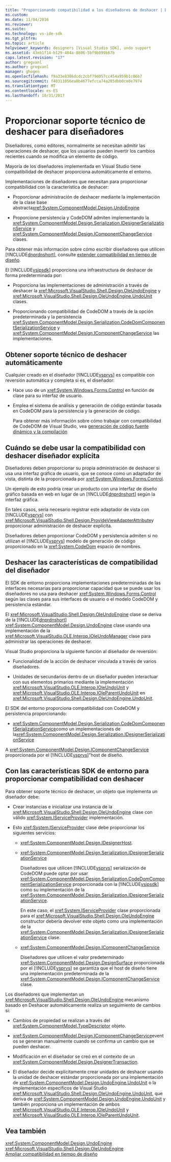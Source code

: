 ```yaml
---
title: "Proporcionando compatibilidad a los diseñadores de deshacer | Documentos de Microsoft"
ms.custom: 
ms.date: 11/04/2016
ms.reviewer: 
ms.suite: 
ms.technology: vs-ide-sdk
ms.tgt_pltfrm: 
ms.topic: article
helpviewer_keywords: designers [Visual Studio SDK], undo support
ms.assetid: 43eb1f14-b129-404a-8806-5bf9b099b67b
caps.latest.revision: "17"
author: gregvanl
ms.author: gregvanl
manager: ghogen
ms.openlocfilehash: f9a33e8386dcdc2cbf79d057cc454a959b1c06b7
ms.sourcegitcommit: f40311056ea0b4677efcca74a285dbb0ce0e7974
ms.translationtype: MT
ms.contentlocale: es-ES
ms.lasthandoff: 10/31/2017
---
```

# <a name="supplying-undo-support-to-designers"></a>Proporcionar soporte técnico de deshacer para diseñadores
Diseñadores, como editores, normalmente se necesitan admitir las operaciones de deshacer, que los usuarios pueden invertir los cambios recientes cuando se modifica un elemento de código.  
  
 Mayoría de los diseñadores implementada en Visual Studio tiene compatibilidad de deshacer proporciona automáticamente el entorno.  
  
 Implementaciones de diseñadores que necesitan para proporcionar compatibilidad con la característica de deshacer:  
  
-   Proporcionar administración de deshacer mediante la implementación de la clase base abstracta<xref:System.ComponentModel.Design.UndoEngine>  
  
-   Proporcione persistencia y CodeDOM admiten implementando la <xref:System.ComponentModel.Design.Serialization.IDesignerSerializationService> y <xref:System.ComponentModel.Design.IComponentChangeService> clases.  
  
 Para obtener más información sobre cómo escribir diseñadores que utilicen [!INCLUDE[dnprdnshort](../code-quality/includes/dnprdnshort_md.md)], consulte [extender compatibilidad en tiempo de diseño](http://msdn.microsoft.com/Library/d6ac8a6a-42fd-4bc8-bf33-b212811297e2).  
  
 El [!INCLUDE[vsipsdk](../extensibility/includes/vsipsdk_md.md)] proporciona una infraestructura de deshacer de forma predeterminada por:  
  
-   Proporciona las implementaciones de administración a través de deshacer la <xref:Microsoft.VisualStudio.Shell.Design.OleUndoEngine> y <xref:Microsoft.VisualStudio.Shell.Design.OleUndoEngine.UndoUnit> clases.  
  
-   Proporcionando compatibilidad de CodeDOM a través de la opción predeterminada y la persistencia <xref:System.ComponentModel.Design.Serialization.CodeDomComponentSerializationService> y <xref:System.ComponentModel.Design.IComponentChangeService> las implementaciones.  
  
## <a name="obtaining-undo-support-automatically"></a>Obtener soporte técnico de deshacer automáticamente  
 Cualquier creado en el diseñador [!INCLUDE[vsprvs](../code-quality/includes/vsprvs_md.md)] es compatible con reversión automática y completa si es, el diseñador:  
  
-   Hace uso de un <xref:System.Windows.Forms.Control> en función de clase para su interfaz de usuario.  
  
-   Emplea el sistema de análisis y generación de código estándar basada en CodeDOM para la persistencia y la generación de código.  
  
     Para obtener más información sobre cómo trabajar con compatibilidad de CodeDOM de Visual Studio, vea [generación de código fuente dinámico y la compilación](/dotnet/framework/reflection-and-codedom/dynamic-source-code-generation-and-compilation)  
  
## <a name="when-to-use-explicit-designer-undo-support"></a>Cuándo se debe usar la compatibilidad con deshacer diseñador explícita  
 Diseñadores deben proporcionar su propia administración de deshacer si usa una interfaz gráfica de usuario, que se conoce como un adaptador de vista, distinta de la proporcionada por <xref:System.Windows.Forms.Control>.  
  
 Un ejemplo de esto podría crear un producto con una interfaz de diseño gráfico basada en web en lugar de un [!INCLUDE[dnprdnshort](../code-quality/includes/dnprdnshort_md.md)] según la interfaz gráfica.  
  
 En tales casos, sería necesario registrar este adaptador de vista con [!INCLUDE[vsprvs](../code-quality/includes/vsprvs_md.md)] con <xref:Microsoft.VisualStudio.Shell.Design.ProvideViewAdapterAttribute>y proporcionar administración de deshacer explícita.  
  
 Diseñadores deben proporcionar CodeDOM y persistencia admiten si no utilizan el [!INCLUDE[vsprvs](../code-quality/includes/vsprvs_md.md)] modelo de generación de código proporcionado en la <xref:System.CodeDom> espacio de nombres.  
  
## <a name="undo-support-features-of-the-designer"></a>Deshacer las características de compatibilidad del diseñador  
 El SDK de entorno proporciona implementaciones predeterminadas de las interfaces necesarias para proporcionar capacidad que se puede usar los diseñadores no usa para deshacer <xref:System.Windows.Forms.Control> según las clases para sus interfaces de usuario o el modelo CodeDOM y persistencia estándar.  
  
 El <xref:Microsoft.VisualStudio.Shell.Design.OleUndoEngine> clase se deriva de la [!INCLUDE[dnprdnshort](../code-quality/includes/dnprdnshort_md.md)] <xref:System.ComponentModel.Design.UndoEngine> clase usando una implementación de la <xref:Microsoft.VisualStudio.OLE.Interop.IOleUndoManager> clase para administrar las operaciones de deshacer.  
  
 Visual Studio proporciona la siguiente función al diseñador de reversión:  
  
-   Funcionalidad de la acción de deshacer vinculada a través de varios diseñadores.  
  
-   Unidades de secundarios dentro de un diseñador pueden interactuar con sus elementos primarios mediante la implementación <xref:Microsoft.VisualStudio.OLE.Interop.IOleUndoUnit> y <xref:Microsoft.VisualStudio.OLE.Interop.IOleParentUndoUnit> en <xref:Microsoft.VisualStudio.Shell.Design.OleUndoEngine.UndoUnit>.  
  
 El SDK del entorno proporciona compatibilidad con CodeDOM y persistencia proporcionando:  
  
-   <xref:System.ComponentModel.Design.Serialization.CodeDomComponentSerializationService>como un implementaciones de la<xref:System.ComponentModel.Design.Serialization.IDesignerSerializationService>  
  
 A <xref:System.ComponentModel.Design.IComponentChangeService> proporcionada por el [!INCLUDE[vsprvs](../code-quality/includes/vsprvs_md.md)]"host de diseño.  
  
## <a name="using-the-environment-sdk-features-to-supply-undo-support"></a>Con las características SDK de entorno para proporcionar compatibilidad con deshacer  
 Para obtener soporte técnico de deshacer, un objeto que implementa un diseñador debe:  
  
-   Crear instancias e inicializar una instancia de la <xref:Microsoft.VisualStudio.Shell.Design.OleUndoEngine> clase con válido <xref:System.IServiceProvider> implementación.  
  
-   Esto <xref:System.IServiceProvider> clase debe proporcionar los siguientes servicios:  
  
    -   <xref:System.ComponentModel.Design.IDesignerHost>.  
  
    -   <xref:System.ComponentModel.Design.Serialization.IDesignerSerializationService>  
  
         Diseñadores que utilicen [!INCLUDE[vsprvs](../code-quality/includes/vsprvs_md.md)] serialización de CodeDOM puede optar por usar <xref:System.ComponentModel.Design.Serialization.CodeDomComponentSerializationService> proporcionada con la [!INCLUDE[vsipsdk](../extensibility/includes/vsipsdk_md.md)] como su implementación de la <xref:System.ComponentModel.Design.Serialization.IDesignerSerializationService>.  
  
         En este caso, el <xref:System.IServiceProvider> clase proporcionada para el <xref:Microsoft.VisualStudio.Shell.Design.OleUndoEngine> constructor debería devolver este objeto como una implementación de la <xref:System.ComponentModel.Design.Serialization.IDesignerSerializationService> clase.  
  
    -   <xref:System.ComponentModel.Design.IComponentChangeService>  
  
         Diseñadores que utilicen el valor predeterminado <xref:System.ComponentModel.Design.DesignSurface> proporcionada por el [!INCLUDE[vsprvs](../code-quality/includes/vsprvs_md.md)] se garantiza que el host de diseño tiene una implementación predeterminada de la <xref:System.ComponentModel.Design.IComponentChangeService> clase.  
  
 Los diseñadores que implementan un <xref:Microsoft.VisualStudio.Shell.Design.OleUndoEngine> mecanismo basado en Deshacer automáticamente realiza un seguimiento de cambios si:  
  
-   Cambios de propiedad se realizan a través del <xref:System.ComponentModel.TypeDescriptor> objeto.  
  
-   <xref:System.ComponentModel.Design.IComponentChangeService>eventos se generan manualmente cuando se confirma un cambio que se pueden deshacer.  
  
-   Modificación en el diseñador se creó en el contexto de un <xref:System.ComponentModel.Design.DesignerTransaction>.  
  
-   El diseñador decide explícitamente crear unidades de deshacer usando la unidad de deshacer estándar proporcionada por una implementación de <xref:System.ComponentModel.Design.UndoEngine.UndoUnit> o la implementación específicos de Visual Studio <xref:Microsoft.VisualStudio.Shell.Design.OleUndoEngine.UndoUnit>, que deriva de <xref:System.ComponentModel.Design.UndoEngine.UndoUnit> y también proporciona un implementación de ambos <xref:Microsoft.VisualStudio.OLE.Interop.IOleUndoUnit> y <xref:Microsoft.VisualStudio.OLE.Interop.IOleParentUndoUnit>.  
  
## <a name="see-also"></a>Vea también  
 <xref:System.ComponentModel.Design.UndoEngine>   
 <xref:Microsoft.VisualStudio.Shell.Design.OleUndoEngine>   
 [Ampliar compatibilidad en tiempo de diseño](http://msdn.microsoft.com/Library/d6ac8a6a-42fd-4bc8-bf33-b212811297e2)
